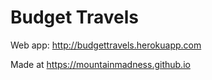 # Budget Travels

Web app: http://budgettravels.herokuapp.com

Made at https://mountainmadness.github.io
